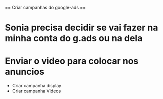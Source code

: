 == Criar campanhas do google-ads ==

# Sonia precisa decidir se vai fazer na minha conta do g.ads ou na dela
# Enviar o video para colocar nos anuncios

* Criar campanha  display
* Criar campanha  Videos






